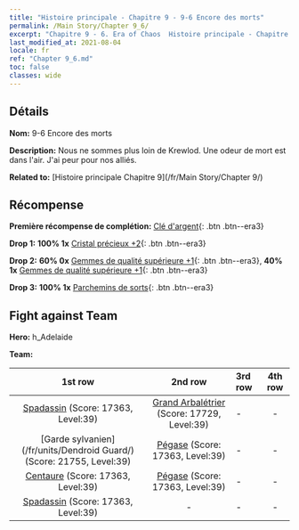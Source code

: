 ```yaml
---
title: "Histoire principale - Chapitre 9 - 9-6 Encore des morts"
permalink: /Main Story/Chapter 9_6/
excerpt: "Chapitre 9 - 6. Era of Chaos  Histoire principale - Chapitre 9_6. 9-6 Encore des morts"
last_modified_at: 2021-08-04
locale: fr
ref: "Chapter 9_6.md"
toc: false
classes: wide
---
```


## Détails

 **Nom:** 9-6 Encore des morts

 **Description:** Nous ne sommes plus loin de Krewlod. Une odeur de mort est dans l'air. J'ai peur pour nos alliés.

 **Related to:** [Histoire principale Chapitre 9](/fr/Main Story/Chapter 9/)

## Récompense

 **Première récompense de complétion:** [Clé d'argent](/ItemsFR/con_693/){: .btn .btn--era3}

 **Drop 1:** **100% 1x** [Cristal précieux +2](/ItemsFR/mat_31/){: .btn .btn--era3}

 **Drop 2:** **60% 0x** [Gemmes de qualité supérieure +1](/ItemsFR/mat_23/){: .btn .btn--era3}, **40% 1x** [Gemmes de qualité supérieure +1](/ItemsFR/mat_23/){: .btn .btn--era3}

 **Drop 3:** **100% 1x** [Parchemins de sorts](/ItemsFR/con_694/){: .btn .btn--era3}


## Fight against Team
 **Hero:** h_Adelaide

 **Team:**


  | 1st row | 2nd row | 3rd row | 4th row |
  |:----:|:----:|:----|:----:|
  | [Spadassin](/fr/units/Swordsman/) (Score: 17363, Level:39)  | [Grand Arbalétrier](/fr/units/Marksman/) (Score: 17729, Level:39)  | - | - |
  | [Garde sylvanien](/fr/units/Dendroid Guard/) (Score: 21755, Level:39)  | [Pégase](/fr/units/Pegasus/) (Score: 17363, Level:39)  | - | - |
  | [Centaure](/fr/units/Centaur/) (Score: 17363, Level:39)  | [Pégase](/fr/units/Pegasus/) (Score: 17363, Level:39)  | - | - |
  | [Spadassin](/fr/units/Swordsman/) (Score: 17363, Level:39)  | - | - | - |


